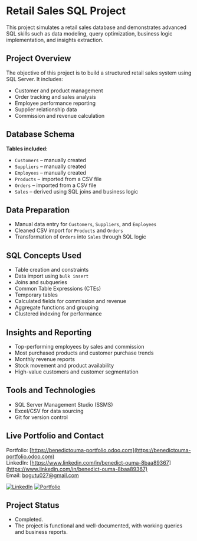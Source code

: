 # Retail Sales SQL Project

This project simulates a retail sales database and demonstrates advanced SQL skills such as data modeling, query optimization, business logic implementation, and insights extraction.

## Project Overview

The objective of this project is to build a structured retail sales system using SQL Server. It includes:

- Customer and product management
- Order tracking and sales analysis
- Employee performance reporting
- Supplier relationship data
- Commission and revenue calculation

## Database Schema

**Tables included:**

- `Customers` – manually created
- `Suppliers` – manually created
- `Employees` – manually created
- `Products` – imported from a CSV file
- `Orders` – imported from a CSV file
- `Sales` – derived using SQL joins and business logic

## Data Preparation

- Manual data entry for `Customers`, `Suppliers`, and `Employees`
- Cleaned CSV import for `Products` and `Orders`
- Transformation of `Orders` into `Sales` through SQL logic

## SQL Concepts Used

- Table creation and constraints
- Data import using `bulk insert`
- Joins and subqueries
- Common Table Expressions (CTEs)
- Temporary tables
- Calculated fields for commission and revenue
- Aggregate functions and grouping
- Clustered indexing for performance

## Insights and Reporting

- Top-performing employees by sales and commission
- Most purchased products and customer purchase trends
- Monthly revenue reports
- Stock movement and product availability
- High-value customers and customer segmentation

## Tools and Technologies

- SQL Server Management Studio (SSMS)
- Excel/CSV for data sourcing
- Git for version control

## Live Portfolio and Contact

Portfolio: [https://benedictouma-portfolio.odoo.com](https://benedictouma-portfolio.odoo.com)  
LinkedIn: [https://www.linkedin.com/in/benedict-ouma-8baa89367](https://www.linkedin.com/in/benedict-ouma-8baa89367)  
Email: [bogutu027@gmail.com](mailto:bogutu027@gmail.com)

[![LinkedIn](https://img.shields.io/badge/-LinkedIn-blue?style=flat-square&logo=linkedin&logoColor=white)](https://www.linkedin.com/in/benedict-ouma-8baa89367)
[![Portfolio](https://img.shields.io/badge/-My%20Portfolio-darkgreen?style=flat-square&logo=About.me&logoColor=white)](https://benedictouma-portfolio.odoo.com/)

## Project Status

- Completed.
- The project is functional and well-documented, with working queries and business reports.